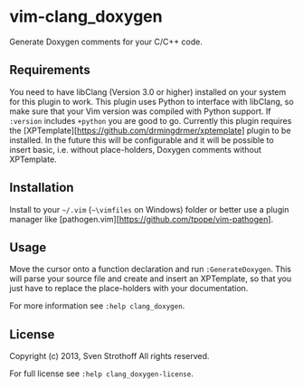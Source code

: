 # vim-clang_doxygen

Generate Doxygen comments for your C/C++ code.

## Requirements

You need to have libClang (Version 3.0 or higher) installed on your system for
this plugin to work.
This plugin uses Python to interface with libClang, so make sure that your Vim
version was compiled with Python support. If `:version` includes `+python` you
are good to go.
Currently this plugin requires the
[XPTemplate][https://github.com/drmingdrmer/xptemplate] plugin to be
installed. In the future this will be configurable and it will be possible to
insert basic, i.e. without place-holders, Doxygen comments without XPTemplate.

## Installation

Install to your `~/.vim` (`~\vimfiles` on Windows) folder or better use a
plugin manager like [pathogen.vim][https://github.com/tpope/vim-pathogen].

## Usage

Move the cursor onto a function declaration and run `:GenerateDoxygen`. This
will parse your source file and create and insert an XPTemplate, so that you
just have to replace the place-holders with your documentation.

For more information see `:help clang_doxygen`.

## License

Copyright (c) 2013, Sven Strothoff
All rights reserved.

For full license see `:help clang_doxygen-license`.
